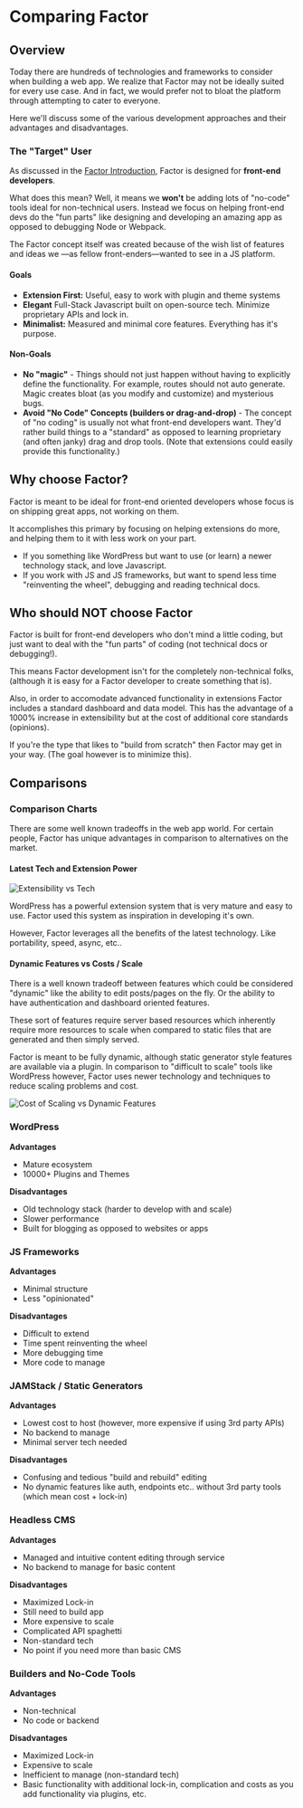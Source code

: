 # Comparing Factor

## Overview

Today there are hundreds of technologies and frameworks to consider when building a web app. We realize that Factor may not be ideally suited for every use case. And in fact, we would prefer not to bloat the platform through attempting to cater to everyone.

Here we'll discuss some of the various development approaches and their advantages and disadvantages.

### The "Target" User

As discussed in the [Factor Introduction](./), Factor is designed for **front-end developers**.

What does this mean? Well, it means we **won't** be adding lots of "no-code" tools ideal for non-technical users. Instead we focus on helping front-end devs do the "fun parts" like designing and developing an amazing app as opposed to debugging Node or Webpack.

The Factor concept itself was created because of the wish list of features and ideas we &mdash;as fellow front-enders&mdash;wanted to see in a JS platform.

#### Goals

- **Extension First:** Useful, easy to work with plugin and theme systems
- **Elegant** Full-Stack Javascript built on open-source tech. Minimize proprietary APIs and lock in.
- **Minimalist:** Measured and minimal core features. Everything has it's purpose.

#### Non-Goals

- **No "magic"** - Things should not just happen without having to explicitly define the functionality. For example, routes should not auto generate. Magic creates bloat (as you modify and customize) and mysterious bugs.
- **Avoid "No Code" Concepts (builders or drag-and-drop)** - The concept of "no coding" is usually not what front-end developers want. They'd rather build things to a "standard" as opposed to learning proprietary (and often janky) drag and drop tools. (Note that extensions could easily provide this functionality.)

## Why choose Factor?

Factor is meant to be ideal for front-end oriented developers whose focus is on shipping great apps, not working on them.

It accomplishes this primary by focusing on helping extensions do more, and helping them to it with less work on your part.

- If you something like WordPress but want to use (or learn) a newer technology stack, and love Javascript.
- If you work with JS and JS frameworks, but want to spend less time "reinventing the wheel", debugging and reading technical docs.

## Who should NOT choose Factor

Factor is built for front-end developers who don't mind a little coding, but just want to deal with the "fun parts" of coding (not technical docs or debugging!).

This means Factor development isn't for the completely non-technical folks, (although it is easy for a Factor developer to create something that is).

Also, in order to accomodate advanced functionality in extensions Factor includes a standard dashboard and data model. This has the advantage of a 1000% increase in extensibility but at the cost of additional core standards (opinions).

If you're the type that likes to "build from scratch" then Factor may get in your way. (The goal however is to minimize this).

## Comparisons

### Comparison Charts

There are some well known tradeoffs in the web app world. For certain people, Factor has unique advantages in comparison to alternatives on the market.

#### Latest Tech and Extension Power

![Extensibility vs Tech](./img/comparison-tech.svg)

WordPress has a powerful extension system that is very mature and easy to use. Factor used this system as inspiration in developing it's own.

However, Factor leverages all the benefits of the latest technology. Like portability, speed, async, etc..

#### Dynamic Features vs Costs / Scale

There is a well known tradeoff between features which could be considered "dynamic" like the ability to edit posts/pages on the fly. Or the ability to have authentication and dashboard oriented features.

These sort of features require server based resources which inherently require more resources to scale when compared to static files that are generated and then simply served.

Factor is meant to be fully dynamic, although static generator style features are available via a plugin. In comparison to "difficult to scale" tools like WordPress however, Factor uses newer technology and techniques to reduce scaling problems and cost.

![Cost of Scaling vs Dynamic Features](./img/comparison-cost-dynamic.svg)

### WordPress

**Advantages**

- Mature ecosystem
- 10000+ Plugins and Themes

**Disadvantages**

- Old technology stack (harder to develop with and scale)
- Slower performance
- Built for blogging as opposed to websites or apps

### JS Frameworks

**Advantages**

- Minimal structure
- Less "opinionated"

**Disadvantages**

- Difficult to extend
- Time spent reinventing the wheel
- More debugging time
- More code to manage

### JAMStack / Static Generators

**Advantages**

- Lowest cost to host (however, more expensive if using 3rd party APIs)
- No backend to manage
- Minimal server tech needed

**Disadvantages**

- Confusing and tedious "build and rebuild" editing
- No dynamic features like auth, endpoints etc.. without 3rd party tools (which mean cost + lock-in)

### Headless CMS

**Advantages**

- Managed and intuitive content editing through service
- No backend to manage for basic content

**Disadvantages**

- Maximized Lock-in
- Still need to build app
- More expensive to scale
- Complicated API spaghetti
- Non-standard tech
- No point if you need more than basic CMS

### Builders and No-Code Tools

**Advantages**

- Non-technical
- No code or backend

**Disadvantages**

- Maximized Lock-in
- Expensive to scale
- Inefficient to manage (non-standard tech)
- Basic functionality with additional lock-in, complication and costs as you add functionality via plugins, etc.

